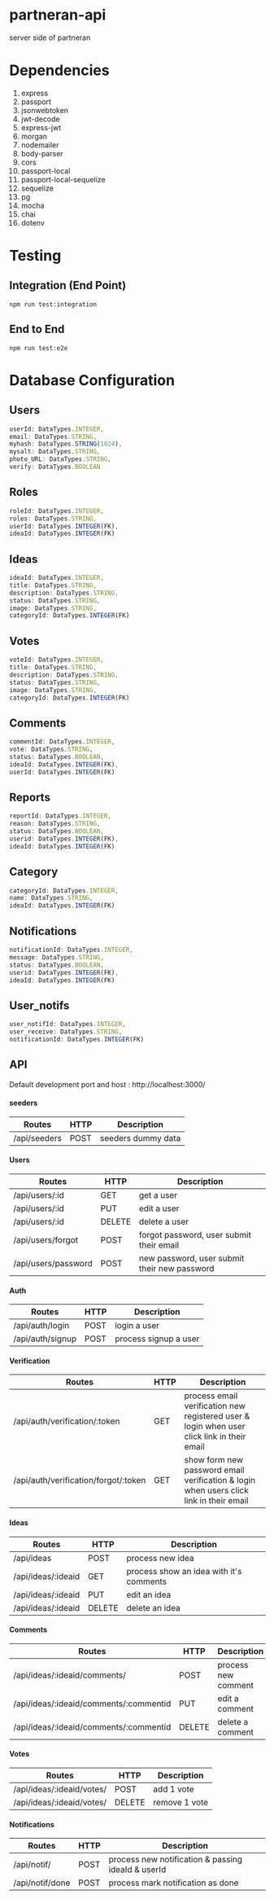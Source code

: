 # partneran-api
server side of partneran

# Dependencies
1. express
2. passport
3. jsonwebtoken
4. jwt-decode
5. express-jwt
6. morgan
7. nodemailer
8. body-parser
9. cors
10. passport-local
11. passport-local-sequelize
12. sequelize
13. pg
14. mocha
15. chai
16. dotenv

# Testing
## Integration (End Point)
`npm run test:integration`

## End to End
`npm run test:e2e`

# Database Configuration
## Users
```javascript
userId: DataTypes.INTEGER,
email: DataTypes.STRING,
myhash: DataTypes.STRING(1024),
mysalt: DataTypes.STRING,
photo_URL: DataTypes.STRING,
verify: DataTypes.BOOLEAN
```
## Roles
```javascript
roleId: DataTypes.INTEGER,
roles: DataTypes.STRING,
userId: DataTypes.INTEGER(FK),
ideaId: DataTypes.INTEGER(FK)
```
## Ideas
```javascript
ideaId: DataTypes.INTEGER,
title: DataTypes.STRING,
description: DataTypes.STRING,
status: DataTypes.STRING,
image: DataTypes.STRING,
categoryId: DataTypes.INTEGER(FK)
```
## Votes
```javascript
voteId: DataTypes.INTEGER,
title: DataTypes.STRING,
description: DataTypes.STRING,
status: DataTypes.STRING,
image: DataTypes.STRING,
categoryId: DataTypes.INTEGER(FK)
```
## Comments
```javascript
commentId: DataTypes.INTEGER,
vote: DataTypes.STRING,
status: DataTypes.BOOLEAN,
ideaId: DataTypes.INTEGER(FK),
userId: DataTypes.INTEGER(FK)
```
## Reports
```javascript
reportId: DataTypes.INTEGER,
reason: DataTypes.STRING,
status: DataTypes.BOOLEAN,
userid: DataTypes.INTEGER(FK),
ideaId: DataTypes.INTEGER(FK)
```
## Category
```javascript
categoryId: DataTypes.INTEGER,
name: DataTypes.STRING,
ideaId: DataTypes.INTEGER(FK)
```
## Notifications
```javascript
notificationId: DataTypes.INTEGER,
message: DataTypes.STRING,
status: DataTypes.BOOLEAN,
userid: DataTypes.INTEGER(FK),
ideaId: DataTypes.INTEGER(FK)
```
## User_notifs
```javascript
user_notifId: DataTypes.INTEGER,
user_receive: DataTypes.STRING,
notificationId: DataTypes.INTEGER(FK)
```

## API
Default development port and host : http://localhost:3000/

#### seeders
| Routes | HTTP | Description |
|--------|------|-------------|
| /api/seeders | POST | seeders dummy data |

#### Users
| Routes | HTTP | Description |
|--------|------|-------------|
| /api/users/:id | GET | get a user |
| /api/users/:id | PUT  | edit a user |
| /api/users/:id | DELETE | delete a user |
| /api/users/forgot | POST | forgot password, user submit their email |
| /api/users/password | POST | new password, user submit their new password |

#### Auth
| Routes | HTTP | Description |
|--------|------|-------------|
| /api/auth/login | POST | login a user |
| /api/auth/signup | POST | process signup a user |

#### Verification
| Routes | HTTP | Description |
|--------|------|-------------|
| /api/auth/verification/:token | GET | process email verification new registered user & login when user click link in their email |
| /api/auth/verification/forgot/:token | GET | show form new password email verification & login when users click link in their email |

#### Ideas
| Routes | HTTP | Description |
|--------|------|-------------|
| /api/ideas | POST | process new idea |
| /api/ideas/:ideaid | GET | process show an idea with it's comments |
| /api/ideas/:ideaid | PUT  | edit an idea |
| /api/ideas/:ideaid | DELETE | delete an idea |

#### Comments
| Routes | HTTP | Description |
|--------|------|-------------|
| /api/ideas/:ideaid/comments/ | POST | process new comment |
| /api/ideas/:ideaid/comments/:commentid | PUT  | edit a comment |
| /api/ideas/:ideaid/comments/:commentid | DELETE | delete a comment |

#### Votes
| Routes | HTTP | Description |
|--------|------|-------------|
| /api/ideas/:ideaid/votes/ | POST | add 1 vote |
| /api/ideas/:ideaid/votes/ | DELETE | remove 1 vote |

#### Notifications
| Routes | HTTP | Description |
|--------|------|-------------|
| /api/notif/ | POST | process new notification & passing ideaId & userId |
| /api/notif/done | POST | process mark notification as done |
